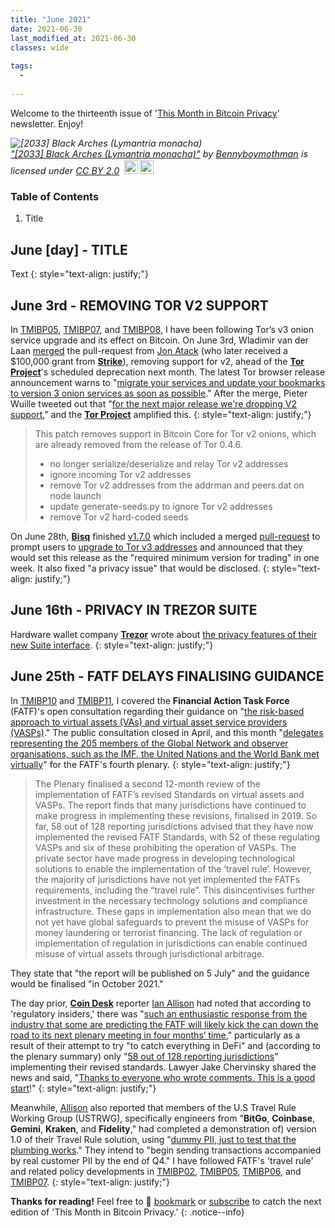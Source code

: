 ```yaml
---
title: "June 2021"
date: 2021-06-30
last_modified_at: 2021-06-30
classes: wide
  
tags:
  - 
  
---
```


Welcome to the thirteenth issue of '[This Month in Bitcoin Privacy](https://enegnei.github.io/This-Month-In-Bitcoin-Privacy/about/)' newsletter. Enjoy!

<p style="font-size: 0.9rem;font-style: italic;"><img style="display: block;" src="https://live.staticflickr.com/3804/9446002422_fb12cf62a0_b.jpg" alt="[2033] Black Arches (Lymantria monacha)"><a href="https://www.flickr.com/photos/33398884@N03/9446002422">"[2033] Black Arches (Lymantria monacha)"</a><span> by <a href="https://www.flickr.com/photos/33398884@N03">Bennyboymothman</a></span> is licensed under <a href="https://creativecommons.org/licenses/by/2.0/?ref=ccsearch&atype=html" style="margin-right: 5px;">CC BY 2.0</a><a href="https://creativecommons.org/licenses/by/2.0/?ref=ccsearch&atype=html" target="_blank" rel="noopener noreferrer" style="display: inline-block;white-space: none;margin-top: 2px;margin-left: 3px;height: 22px !important;"><img style="height: inherit;margin-right: 3px;display: inline-block;" src="https://search.creativecommons.org/static/img/cc_icon.svg?image_id=b0d7148b-1a29-4ede-aece-520d55ec8858" /><img style="height: inherit;margin-right: 3px;display: inline-block;" src="https://search.creativecommons.org/static/img/cc-by_icon.svg" /></a></p>

### Table of Contents

1. Title

## June [day] - TITLE

Text
{: style="text-align: justify;"}

## June 3rd - REMOVING TOR V2 SUPPORT

In [TMIBP05](https://enegnei.github.io/This-Month-In-Bitcoin-Privacy/October_2020/#october-11th---bip155-and-tor-onions-v3), [TMIBP07](https://enegnei.github.io/This-Month-In-Bitcoin-Privacy/December_2020/#december-23rd---release-candidate-testing), and [TMIBP08](https://enegnei.github.io/This-Month-In-Bitcoin-Privacy/January_2021/#january-10th---tor-consensus-issue), I have been following Tor’s v3 onion service upgrade and its effect on Bitcoin. On June 3rd, Wladimir van der Laan [merged](https://github.com/bitcoin/bitcoin/pull/22050#event-4838712564) the pull-request from [Jon Atack](https://jonatack.github.io/) (who later received a $100,000 grant from [**Strike**](https://twitter.com/ln_strike/status/1409938668890968066)), removing support for v2, ahead of the [**Tor Project**](https://blog.torproject.org/v2-deprecation-timeline)'s scheduled deprecation next month. The latest Tor browser release announcement warns to "[migrate your services and update your bookmarks to version 3 onion services as soon as possible](https://blog.torproject.org/new-release-tor-browser-10018)." After the merge, Pieter Wuille tweeted out that "[for the next major release we're dropping V2 support](https://twitter.com/pwuille/status/1400501077263278081)," and the [**Tor Project**](https://twitter.com/torproject/status/1400513923074314241) amplified this.
{: style="text-align: justify;"}

> This patch removes support in Bitcoin Core for Tor v2 onions, which are already removed from the release of Tor 0.4.6.
> + no longer serialize/deserialize and relay Tor v2 addresses
> + ignore incoming Tor v2 addresses
> + remove Tor v2 addresses from the addrman and peers.dat on node launch
> + update generate-seeds.py to ignore Tor v2 addresses
> + remove Tor v2 hard-coded seeds

On June 28th, [**Bisq**](https://twitter.com/bisq_network/status/1409868701327781888) finished [v1.7.0](https://github.com/bisq-network/bisq/releases/tag/v1.7.0) which included a merged [pull-request](https://github.com/bisq-network/bisq/pull/5573) to prompt users to [upgrade to Tor v3 addresses](https://bisq.wiki/Changing_your_onion_address) and announced that they would set this release as the "required minimum version for trading" in one week. It also fixed "a privacy issue" that would be disclosed.
{: style="text-align: justify;"}

## June 16th - PRIVACY IN TREZOR SUITE

Hardware wallet company [**Trezor**](https://twitter.com/Trezor/status/1405179638800912389) wrote about [the privacy features of their new Suite interface](https://blog.trezor.io/trezor-suite-privacy-made-easy-f73771fb2037).
{: style="text-align: justify;"}

## June 25th - FATF DELAYS FINALISING GUIDANCE

In [TMIBP10](https://enegnei.github.io/This-Month-In-Bitcoin-Privacy/March_2021/#march-19th---fatf-public-consultation-on-virtual-assets) and [TMIBP11](https://enegnei.github.io/This-Month-In-Bitcoin-Privacy/April_2021/#april-20th---fatf-public-consultation-closes), I covered the **Financial Action Task Force** (FATF)'s open consultation regarding their guidance on "[the risk-based approach to virtual assets (VAs) and virtual asset service providers (VASPs)](http://www.fatf-gafi.org/publications/fatfrecommendations/documents/public-consultation-guidance-vasp.html)." The public consultation closed in April, and this month "[delegates representing the 205 members of the Global Network and observer organisations, such as the IMF, the United Nations and the World Bank met virtually](http://www.fatf-gafi.org/publications/fatfgeneral/documents/outcomes-fatf-plenary-june-2021.html)" for the FATF's fourth plenary.
{: style="text-align: justify;"}

> The Plenary finalised a second 12-month review of the implementation of FATF’s revised Standards on virtual assets and VASPs. The report finds that many jurisdictions have continued to make progress in implementing these revisions, finalised in 2019. So far, 58 out of 128 reporting jurisdictions advised that they have now implemented the revised FATF Standards, with 52 of these regulating VASPs and six of these prohibiting the operation of VASPs. The private sector have made progress in developing technological solutions to enable the implementation of the ‘travel rule’. However, the majority of jurisdictions have not yet implemented the FATFs requirements, including the “travel rule”. This disincentivises further investment in the necessary technology solutions and compliance infrastructure. These gaps in implementation also mean that we do not yet have global safeguards to prevent the misuse of VASPs for money laundering or terrorist financing. The lack of regulation or implementation of regulation in jurisdictions can enable continued misuse of virtual assets through jurisdictional arbitrage.

They state that "the report will be published on 5 July" and the guidance would be finalised "in October 2021."

The day prior, [**Coin Desk**](https://twitter.com/CoinDesk/status/1408165002968719363) reporter [Ian Allison](https://twitter.com/IanAllison123) had noted that according to 'regulatory insiders,' there was "[such an enthusiastic response from the industry that some are predicting the FATF will likely kick the can down the road to its next plenary meeting in four months’ time](https://www.coindesk.com/what-crypto-firms-can-expect-from-fridays-fatf-plenary-meeting)," particularly as a result of their attempt to try "to catch everything in DeFi" and (according to the plenary summary) only "[58 out of 128 reporting jurisdictions](https://www.coindesk.com/fatf-says-most-countries-still-havent-implemented-aml-watchdogs-crypto-guidance)" implementing their revised standards. Lawyer Jake Chervinsky shared the news and said, "[Thanks to everyone who wrote comments. This is a good start](https://twitter.com/jchervinsky/status/1408436325519405057)!"
{: style="text-align: justify;"}

Meanwhile, [Allison](https://twitter.com/CoinDesk/status/1408440389946724353) also reported that members of the U.S Travel Rule Working Group (USTRWG), specifically engineers from "**BitGo**, **Coinbase**, **Gemini**, **Kraken**, and **Fidelity**," had completed a demonstration of) version 1.0 of their Travel Rule solution, using "[dummy PII, just to test that the plumbing works](https://www.coindesk.com/us-crypto-giants-build-first-version-of-fatf-compliant-travel-rule-tool)." They intend to "begin sending transactions accompanied by real customer PII by the end of Q4." I have followed FATF's 'travel rule' and related policy developments in [TMIBP02](https://enegnei.github.io/This-Month-In-Bitcoin-Privacy/July_2020/#july-20th---how-i-knew-your-customer-fatf-compliance), [TMIBP05](https://enegnei.github.io/This-Month-In-Bitcoin-Privacy/October_2020/#october-20th---bank-secrecy-act-and-the-travel-rule), [TMIBP06](https://enegnei.github.io/This-Month-In-Bitcoin-Privacy/November_2020/#november-16th---know-your-customers-customer-kycc), and [TMIBP07](https://enegnei.github.io/This-Month-In-Bitcoin-Privacy/December_2020/#december-10th---the-patriot-act-share-it-all).
{: style="text-align: justify;"}

**Thanks for reading!** Feel free to :bookmark: [bookmark](https://enegnei.github.io/This-Month-In-Bitcoin-Privacy/feed.xml) or [subscribe](https://github.com/Enegnei/This-Month-In-Bitcoin-Privacy) to catch the next edition of 'This Month in Bitcoin Privacy.'
{: .notice--info}
